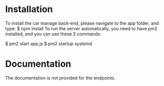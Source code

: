 # Installation

To install the car manage back-end, please navigate to the app folder, and type:
$ npm install
To run the server automatically, you need to have pm2 installed, and you can use these 2 commands:

$ pm2 start app.js
$ pm2 startup systemd

# Documentation

The documentation is not provided for the endpoints.
